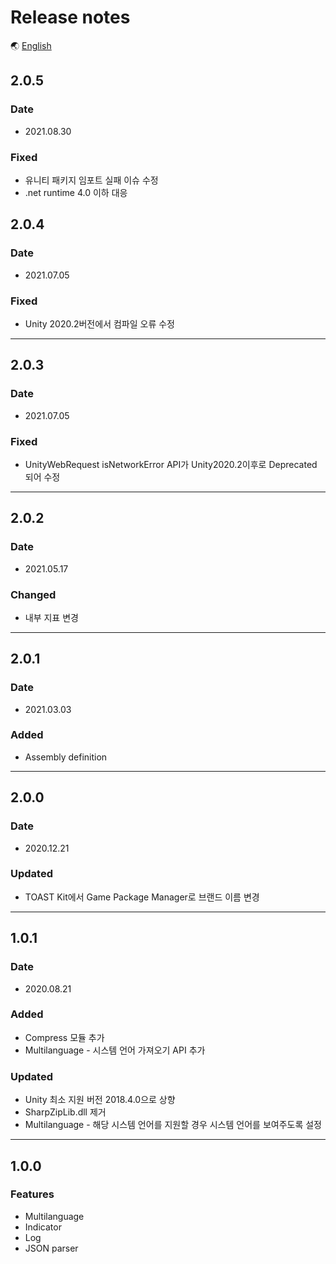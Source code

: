 # Release notes

🌏 [English](ReleaseNotes.en.md)

## 2.0.5

### Date

* 2021.08.30

### Fixed

* 유니티 패키지 임포트 실패 이슈 수정
* .net runtime 4.0 이하 대응

## 2.0.4

### Date

* 2021.07.05

### Fixed

* Unity 2020.2버전에서 컴파일 오류 수정

---

## 2.0.3

### Date

* 2021.07.05

### Fixed

* UnityWebRequest isNetworkError API가 Unity2020.2이후로 Deprecated 되어 수정

---

## 2.0.2

### Date

* 2021.05.17

### Changed

* 내부 지표 변경

---

## 2.0.1

### Date

* 2021.03.03

### Added

* Assembly definition

---

## 2.0.0

### Date

* 2020.12.21

### Updated

* TOAST Kit에서 Game Package Manager로 브랜드 이름 변경

---

## 1.0.1

### Date

* 2020.08.21

### Added

* Compress 모듈 추가
* Multilanguage - 시스템 언어 가져오기 API 추가

### Updated

* Unity 최소 지원 버전 2018.4.0으로 상향
* SharpZipLib.dll 제거
* Multilanguage - 해당 시스템 언어를 지원할 경우 시스템 언어를 보여주도록 설정

---

## 1.0.0

### Features

* Multilanguage
* Indicator
* Log
* JSON parser